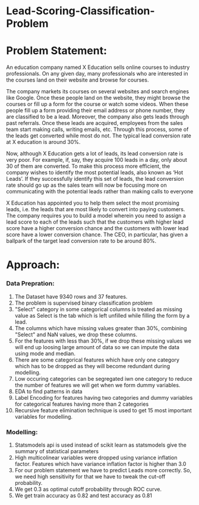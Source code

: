 # Lead-Scoring-Classification-Problem
# Problem Statement:
An education company named X Education sells online courses to industry professionals. On any given day, many professionals who are interested in the courses land on their website and browse for courses. 

The company markets its courses on several websites and search engines like Google. Once these people land on the website, they might browse the courses or fill up a form for the course or watch some videos. When these people fill up a form providing their email address or phone number, they are classified to be a lead. Moreover, the company also gets leads through past referrals. Once these leads are acquired, employees from the sales team start making calls, writing emails, etc. Through this process, some of the leads get converted while most do not. The typical lead conversion rate at X education is around 30%. 

Now, although X Education gets a lot of leads, its lead conversion rate is very poor. For example, if, say, they acquire 100 leads in a day, only about 30 of them are converted. To make this process more efficient, the company wishes to identify the most potential leads, also known as ‘Hot Leads’. If they successfully identify this set of leads, the lead conversion rate should go up as the sales team will now be focusing more on communicating with the potential leads rather than making calls to everyone

X Education has appointed you to help them select the most promising leads, i.e. the leads that are most likely to convert into paying customers. The company requires you to build a model wherein you need to assign a lead score to each of the leads such that the customers with higher lead score have a higher conversion chance and the customers with lower lead score have a lower conversion chance. The CEO, in particular, has given a ballpark of the target lead conversion rate to be around 80%.

# Approach:
### Data Prepration:
1. The Dataset have 9340 rows and 37 features.
2. The problem is supervised binary classification problem
3. "Select" category in some categorical columns is treated as missing value as Select is the tab which is left unfilled while filling the form by a lead.
4. The columns which have missing values greater than 30%, combining "Select" and NaN values, we drop these columns.
5. For the features with less than 30%, if we drop these missing values we will end up loosing large amount of data so we can impute the data using mode and median.
6. There are some categorical features which have only one category which has to be dropped as they will become redundant during modelling.
7. Low occuring categories can be segregated iwn one category to reduce the number of features we will get when we form dummy variables.
8. EDA to find patterns in data
9. Label Encoding for features having two categories and dummy variables for categorical features having more than 2 categories
10. Recursive feature elimination technique is used to get 15 most important variables for modelling.

### Modelling:
1. Statsmodels api is used instead of scikit learn as statsmodels give the summary of statistical parameters 
2. High multicolinear variables were dropped using variance inflation factor. Features which have variance inflation factor is higher than 3.0
3. For our problem statement we have to predict Leads more correctly. So, we need high sensitivity for that we have to tweak the cut-off probability.
4. We get 0.3 as optimal cutoff probability through ROC curve.
5. We get train accuracy as 0.82 and test accuracy as 0.81
